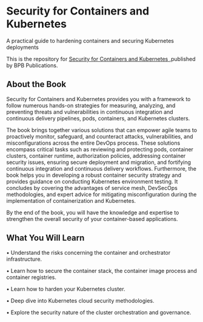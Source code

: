 # Security for Containers and Kubernetes

A practical guide to hardening containers and securing Kubernetes deployments

This is the repository for [Security for Containers and Kubernetes
](https://bpbonline.com/products/security-for-containers-and-kubernetes?variant=42736765305032),published by BPB Publications. 

## About the Book
Security for Containers and Kubernetes provides you with a framework to follow numerous hands-on strategies for measuring, analyzing, and preventing threats and vulnerabilities in continuous integration and continuous delivery pipelines, pods, containers, and Kubernetes clusters.

The book brings together various solutions that can empower agile teams to proactively monitor, safeguard, and counteract attacks, vulnerabilities, and misconfigurations across the entire DevOps process. These solutions encompass critical tasks such as reviewing and protecting pods, container clusters, container runtime, authorization policies, addressing container security issues, ensuring secure deployment and migration, and fortifying continuous integration and continuous delivery workflows. Furthermore, the book helps you in developing a robust container security strategy and provides guidance on conducting Kubernetes environment testing. It concludes by covering the advantages of service mesh, DevSecOps methodologies, and expert advice for mitigating misconfiguration during the implementation of containerization and Kubernetes.

By the end of the book, you will have the knowledge and expertise to strengthen the overall security of your container-based applications.

## What You Will Learn
•  Understand the risks concerning the container and orchestrator infrastructure. 

•  Learn how to secure the container stack, the container image process and container registries.

•  Learn how to harden your Kubernetes cluster.

•  Deep dive into Kubernetes cloud security methodologies.

•  Explore the security nature of the cluster orchestration and governance.
